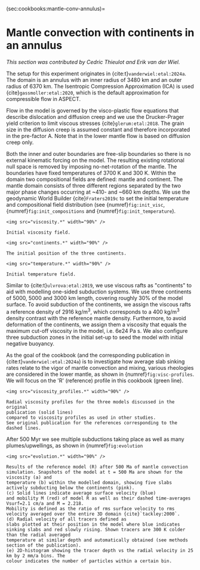 (sec:cookbooks:mantle-conv-annulus)=
# Mantle convection with continents in an annulus

*This section was contributed by Cedric Thieulot and Erik van der Wiel.*

The setup for this experiment originates in {cite:t}`vanderwiel:etal:2024a`.
The domain is an annulus with an inner radius of 3480 km and an outer radius of 6370 km.
The Isentropic Compression Approximation (ICA) is used {cite}`gassmoller:etal:2020`, which is
the default approximation for compressible flow in ASPECT.

Flow in the model is governed by the visco-plastic flow equations
that describe dislocation and diffusion creep and we use the Drucker-Prager
yield criterion to limit viscous stresses {cite}`glerum:etal:2018`.
The grain size in the diffusion creep is assumed constant and therefore
incorporated in the pre-factor A.
Note that in the lower mantle flow is based on diffusion creep only.

Both the inner and outer boundaries are free-slip boundaries so
there is no external kinematic forcing on the model. The resulting
existing rotational null space is removed by imposing no-net-rotation of
the mantle. The boundaries have fixed temperatures of 3700 K and 300 K.
Within the domain two compositional fields are defined: mantle and
continent. The mantle domain consists of three different regions separated
by the two major phase changes occurring at ~410- and ~660 km
depths. We use the geodynamic World Builder {cite}`Fraters2019c` to
set the initial temperature and compositional field distribution
(see {numref}`fig:init_visc`, {numref}`fig:init_compositions` and  {numref}`fig:init_temperature`).


```{figure-md} fig:init_visc
<img src="viscosity.*" width="90%" />

Initial viscosity field.
```

```{figure-md} fig:init_compositions
<img src="continents.*" width="90%" />

The initial position of the three continents.
```

```{figure-md} fig:init_temperature
<img src="temperature.*" width="90%" />

Initial temperature field.
```

Similar to {cite:t}`ulvrova:etal:2019`, we use viscous rafts as "continents" to aid with
modelling one-sided subduction systems. We use three continents of
5000, 5000 and 3000 km length, covering roughly 30% of the model
surface. To avoid subduction of the continents, we assign the viscous
rafts a reference density of 2916 kg/m<sup>3</sup>, which corresponds to a 400
kg/m<sup>3</sup> density contrast with the reference mantle density.
Furthermore, to avoid deformation of the continents, we assign
them a viscosity that equals the maximum cut-off viscosity in the model,
i.e. 6e24 Pa s. We also configure three subduction zones
in the initial set-up to seed the model with initial negative
buoyancy.

As the goal of the cookbook (and the corresponding publication in {cite:t}`vanderwiel:etal:2024a`) is to investigate
how average slab sinking rates relate to the vigor of mantle convection and mixing,
various rheologies are considered in the lower mantle, as
shown in {numref}`fig:visc-profiles`.
We will focus on the 'R' (reference) profile in this cookbook (green line).

```{figure-md} fig:visc-profiles
<img src="viscosity_profiles.*" width="90%" />

Radial viscosity profiles for the three models discussed in the original
publication (solid lines)
compared to viscosity profiles as used in other studies.
See original publication for the references corresponding to the
dashed lines.
```

After 500 Myr we see multiple subductions taking place as well as
many plumes/upwellings, as shown in {numref}`fig:evolution`

```{figure-md} fig:evolution
<img src="evolution.*" width="90%" />

Results of the reference model (R) after 500 Ma of mantle convection simulation. Snapshots of the model at t = 500 Ma are shown for the viscosity (a) and
temperature (b) within the modelled domain, showing five slabs actively subducting below the continents (pink).
(c) Solid lines indicate average surface velocity (blue)
and mobility M (red) of model R as well as their dashed time-averages Vsurf=2.1 cm/a and M = 2.218.
Mobility is defined as the ratio of rms surface velocity to rms velocity averaged over the entire 3D domain {cite}`tackley:2000`.
(d) Radial velocity of all tracers defined as
slabs plotted at their position in the model where blue indicates sinking slabs and red slowly rising. Shown tracers are 300 K colder than the radial averaged
temperature at similar depth and automatically obtained (see methods section of the publication).
(e) 2D-histogram showing the tracer depth vs the radial velocity in 25 km by 2 mm/a bins. The
colour indicates the number of particles within a certain bin.
```
